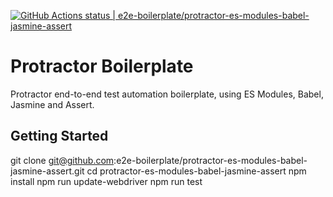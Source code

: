 [![GitHub Actions status | e2e-boilerplate/protractor-es-modules-babel-jasmine-assert](https://github.com/e2e-boilerplate/protractor-es-modules-babel-jasmine-assert/workflows/protractor-es-modules-babel-jasmine-assert/badge.svg)](https://github.com/e2e-boilerplate/protractor-es-modules-babel-jasmine-assert/actions?workflow=protractor-es-modules-babel-jasmine-assert)

# Protractor Boilerplate

Protractor end-to-end test automation boilerplate, using ES Modules, Babel, Jasmine and Assert.

## Getting Started

git clone git@github.com:e2e-boilerplate/protractor-es-modules-babel-jasmine-assert.git
cd protractor-es-modules-babel-jasmine-assert
npm install
npm run update-webdriver
npm run test
